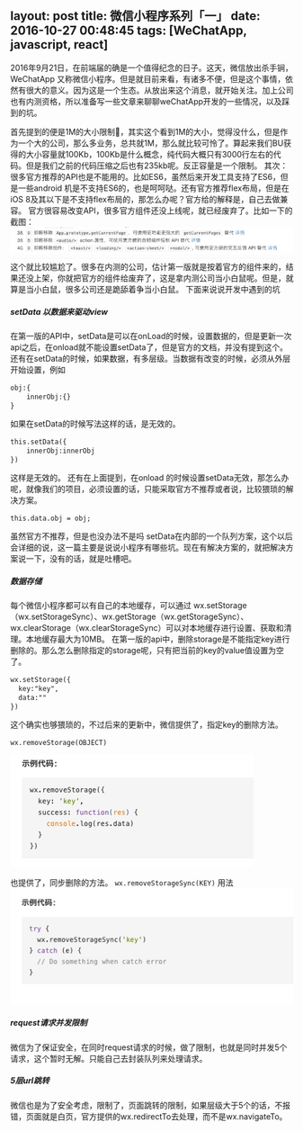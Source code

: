 layout: post
title: 微信小程序系列「一」
date: 2016-10-27 00:48:45
tags: [WeChatApp, javascript, react]
---
2016年9月21日，在前端届的确是一个值得纪念的日子。这天，微信放出杀手锏，WeChatApp 又称微信小程序。但是就目前来看，有诸多不便，但是这个事情，依然有很大的意义。因为这是一个生态。从放出来这个消息，就开始关注。加上公司也有内测资格，所以准备写一些文章来聊聊weChatApp开发的一些情况，以及踩到的坑。
<!--more-->
首先提到的便是1M的大小限制🚫，其实这个看到1M的大小，觉得没什么，但是作为一个大的公司，那么多业务，总共就1M，那么就比较可怜了。算起来我们BU获得的大小容量就100Kb，100Kb是什么概念，纯代码大概只有3000行左右的代码。但是我们之前的代码压缩之后也有235kb呢。反正容量是一个限制。
其次：很多官方推荐的API也是不能用的。比如ES6，虽然后来开发工具支持了ES6，但是一些android 机是不支持ES6的，也是呵呵哒。还有官方推荐flex布局，但是在iOS 8及其以下是不支持flex布局的，那怎么办呢？官方给的解释是，自己去做兼容。
官方很容易改变API，很多官方组件还没上线呢，就已经废弃了。比如一下的截图：
![](https://raw.githubusercontent.com/iu2fish/_posts/master/media/14779317322951.jpg)
这个就比较尴尬了。很多在内测的公司，估计第一版就是按着官方的组件来的，结果还没上架，你就把官方的组件给废弃了，这是拿内测公司当小白鼠呢。但是，就算是当小白鼠，很多公司还是跪舔着争当小白鼠。
下面来说说开发中遇到的坑
##### setData 以数据来驱动view
在第一版的API中，setData是可以在onLoad的时候，设置数据的，但是更新一次api之后，在onload就不能设置setData了，但是官方的文档，并没有提到这个。还有在setData的时候，如果数据，有多层级。当数据有改变的时候，必须从外层开始设置，例如
```
obj:{
    innerObj:{}
}
```
如果在setData的时候写法这样的话，是无效的。
```
this.setData({
	innerObj:innerObj
})
```
这样是无效的。
还有在上面提到，在onload 的时候设置setData无效，那怎么办呢，就像我们的项目，必须设置的话，只能采取官方不推荐或者说，比较猥琐的解决方案。
```
this.data.obj = obj;
```
虽然官方不推荐，但是也没办法不是吗
setData在内部的一个队列方案，这个以后会详细的说，这一篇主要是说说小程序有哪些坑。现在有解决方案的，就把解决方案说一下，没有的话，就是吐槽吧。
##### 数据存储
每个微信小程序都可以有自己的本地缓存，可以通过 wx.setStorage（wx.setStorageSync）、wx.getStorage（wx.getStorageSync）、wx.clearStorage（wx.clearStorageSync）可以对本地缓存进行设置、获取和清理。本地缓存最大为10MB。
在第一版的api中，删除storage是不能指定key进行删除的。那么怎么删除指定的storage呢，只有把当前的key的value值设置为空了。
```
wx.setStorage({
  key:"key",
  data:""
})
```
这个确实也够猥琐的，不过后来的更新中，微信提供了，指定key的删除方法。
```
wx.removeStorage(OBJECT)
```
![](media/14780057339213.jpg)

也提供了，同步删除的方法。
`wx.removeStorageSync(KEY)`
用法
![](media/14780058000923.jpg)
##### request请求并发限制
微信为了保证安全，在同时request请求的时候，做了限制，也就是同时并发5个请求，这个暂时无解。只能自己去封装队列来处理请求。
##### 5层url跳转
微信也是为了安全考虑，限制了，页面跳转的限制，如果层级大于5个的话，不报错，页面就是白页，官方提供的wx.redirectTo去处理，而不是wx.navigateTo。

